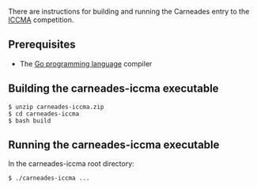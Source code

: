 
There are instructions for building and running the Carneades entry to the  [ICCMA](http://argumentationcompetition.org/index.html)  competition.

## Prerequisites

- The [Go programming language](http://golang.org/) compiler 

## Building the carneades-iccma executable

    $ unzip carneades-iccma.zip
    $ cd carneades-iccma
    $ bash build

## Running the carneades-iccma executable

 In the carneades-iccma root directory:

    $ ./carneades-iccma ...
	









